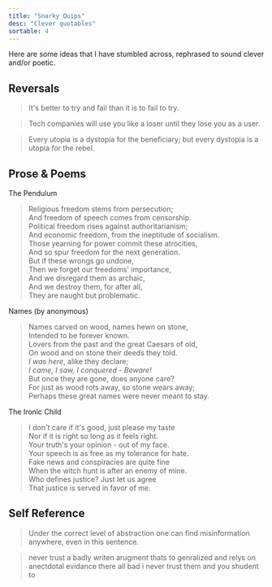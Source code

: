 ```yaml
---
title: "Snarky Quips"
desc: "Clever quotables"
sortable: 4
---
```


Here are some ideas that I have stumbled across, rephrased to sound clever and/or poetic.

## Reversals

>It's better to try and fail than it is to fail to try.

>Tech companies will use you like a loser until they lose you as a user.

>Every utopia is a dystopia for the beneficiary; but every dystopia is a utopia for the rebel.

## Prose & Poems

The Pendulum  
>Religious freedom stems from persecution;  
>And freedom of speech comes from censorship.  
>Political freedom rises against authoritarianism;  
>And economic freedom, from the ineptitude of socialism.  
>Those yearning for power commit these atrocities,  
>And so spur freedom for the next generation.  
>But if these wrongs go undone,  
>Then we forget our freedoms' importance,  
>And we disregard them as archaic,  
>And we destroy them, for after all,  
>They are naught but problematic.  

Names (by anonymous)  
>Names carved on wood, names hewn on stone,  
>Intended to be forever known.  
>Lovers from the past and the great Caesars of old,  
>On wood and on stone their deeds they told.  
>_I was here_, alike they declare;  
>_I came, I saw, I conquered - Beware!_  
>But once they are gone, does anyone care?  
>For just as wood rots away, so stone wears away;  
>Perhaps these great names were never meant to stay.  

The Ironic Child
>I don't care if it's good, just please my taste  
>Nor if it is right so long as it feels right.  
>Your truth's your opinion - out of my face.  
>Your speech is as free as my tolerance for hate.  
>Fake news and conspiracies are quite fine  
>When the witch hunt is after an enemy of mine.  
>Who defines justice? Just let us agree  
>That justice is served in favor of me.  

## Self Reference

>Under the correct level of abstraction one can find misinformation anywhere, even in this sentence.

>never trust a badly writen arugment thats to genralized and relys on anectdotal evidance there all bad i never trust them and you shudent to
